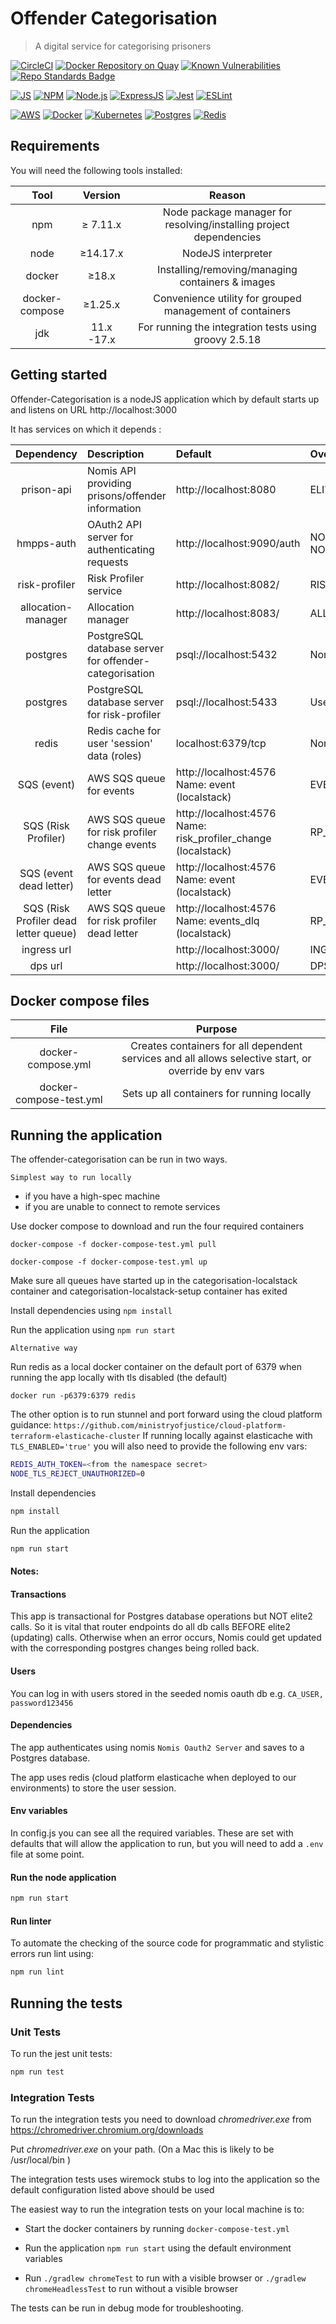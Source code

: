 # Offender Categorisation

> A digital service for categorising prisoners

[![CircleCI](https://circleci.com/gh/ministryofjustice/offender-categorisation/tree/main.svg?style=svg)](https://circleci.com/gh/ministryofjustice/offender-categorisation/tree/main)
[![Docker Repository on Quay](https://img.shields.io/badge/quay.io-repository-2496ED.svg?logo=docker)](https://quay.io/repository/hmpps/offender-categorisation)
[![Known Vulnerabilities](https://snyk.io/test/github/ministryofjustice/offender-categorisation/badge.svg)](https://snyk.io/test/github/ministryofjustice/offender-categorisation)
[![Repo Standards Badge](https://img.shields.io/badge/dynamic/json?color=blue&style=flat&logo=github&label=MoJ%20Compliant&query=%24.data%5B%3F%28%40.name%20%3D%3D%20%22offender-categorisation%22%29%5D.status&url=https%3A%2F%2Foperations-engineering-reports.cloud-platform.service.justice.gov.uk%2Fgithub_repositories)](https://operations-engineering-reports.cloud-platform.service.justice.gov.uk/github_repositories#offender-categorisation "Link to report")

<!-- [![License: ##](https://img.shields.io/badge/License-##-lightgrey.svg)](https://opensource.org/licenses/##) -->

[![JS](https://img.shields.io/badge/JavaScript-323330?style=flat&logo=javascript&logoColor=F7DF1E)](https://developer.mozilla.org/en-US/docs/Web/JavaScript)
[![NPM](https://img.shields.io/badge/NPM-%23000000.svg?style=flat&logo=npm&logoColor=white)](https://www.npmjs.com)
[![Node.js](https://img.shields.io/badge/-Node.js-339933?logo=Node.js&logoColor=fff)](https://nodejs.org/en/)
[![ExpressJS](https://img.shields.io/badge/Express.js-404D59?style=flat&logo=express)](https://expressjs.com/)
[![Jest](https://img.shields.io/badge/-Jest-C21325?style=postgres&logo=Jest&logoColor=fff)](https://jestjs.io/)
[![ESLint](https://img.shields.io/badge/-ESLint-4B32C3?logo=ESLint&logoColor=fff)](https://eslint.org/)

[![AWS](https://img.shields.io/badge/-Amazon%20AWS-232F3E?logo=Amazonaws&logoColor=amazonorange)](https://aws.amazon.com/)
[![Docker](https://img.shields.io/badge/-Docker-000?logo=docker)](https://www.docker.com)
[![Kubernetes](https://img.shields.io/badge/kubernetes-%23326ce5.svg?style=flat&logo=kubernetes&logoColor=white)](https://kubernetes.io/)
[![Postgres](https://img.shields.io/badge/postgres-%23316192.svg?style=postgres&logo=postgresql&logoColor=white)](https://www.postgresql.org/)
[![Redis](https://img.shields.io/badge/redis-%23DD0031.svg?style=flat&logo=redis&logoColor=white)](https://redis.io/)


## Requirements

You will need the following tools installed:

|      Tool       |   Version    |                                Reason                                |
|:---------------:|:------------:|:--------------------------------------------------------------------:|
|       npm       | &ge; 7.11.x  |  Node package manager for resolving/installing project dependencies  |
|      node       | &ge;14.17.x  |                          NodeJS interpreter                          |
|     docker      |   &ge;18.x   |           Installing/removing/managing containers & images           |
| docker-compose  |  &ge;1.25.x  |       Convenience utility for grouped management of containers       |
|       jdk       |  11.x -17.x  |        For running the integration tests using groovy 2.5.18         |


## Getting started

Offender-Categorisation is a nodeJS application which by default starts up and listens on URL http://localhost:3000

It has services on which it depends :

|              Dependency               | Description                                            | Default                                                                 | Override Env Var                                                                          |
|:-------------------------------------:|:-------------------------------------------------------|:------------------------------------------------------------------------|:------------------------------------------------------------------------------------------|
|              prison-api               | Nomis API providing prisons/offender information       | http://localhost:8080                                                   | ELITE2API_ENDPOINT_URL                                                                    |
|              hmpps-auth               | OAuth2 API server for authenticating requests          | http://localhost:9090/auth                                              | NOMIS_AUTH_EXTERNAL_URL<br>NOMIS_AUTH_URL                                                 |
|             risk-profiler             | Risk Profiler service                                  | http://localhost:8082/                                                  | RISK_PROFILER_ENDPOINT_URL                                                                |
|          allocation-manager           | Allocation manager                                     | http://localhost:8083/                                                  | ALLOCATION_MANAGER_ENDPOINT_URL                                                           |
|               postgres                | PostgreSQL database server for offender-categorisation | psql://localhost:5432                                                   | None - required locally                                                                   |
|               postgres                | PostgreSQL database server for risk-profiler           | psql://localhost:5433                                                   | Uses port forwarding                                                                      |
|                 redis                 | Redis cache for user 'session' data (roles)            | localhost:6379/tcp                                                      | None - required locally                                                                   |
|              SQS (event)              | AWS SQS queue for events                               | http://localhost:4576<br>Name: event<br>(localstack)                    | EVENT_QUEUE_URL                                                                           |
|          SQS (Risk Profiler)          | AWS SQS queue for risk profiler change events          | http://localhost:4576<br>Name: risk_profiler_change<br>(localstack)     | RP_QUEUE_URL                                                                              |
|        SQS (event dead letter)        | AWS SQS queue for events dead letter                   | http://localhost:4576<br>Name: event<br>(localstack)                    | EVENT_DL_QUEUE_URL                                                                        |
| SQS (Risk Profiler dead letter queue) | AWS SQS queue for risk profiler dead letter            | http://localhost:4576<br>Name: events_dlq<br>(localstack)               | RP_DL_QUEUE_URL                                                                           |
|              ingress url              |                                                        | http://localhost:3000/                                                  | INGRESS_URL                                                                               |
|                dps url                |                                                        | http://localhost:3000/                                                  | DPS_URL                                                                                   |


## Docker compose files
|            File            |                                                                    Purpose                                                                    |
|:--------------------------:|:---------------------------------------------------------------------------------------------------------------------------------------------:|
|     docker-compose.yml     |                     Creates containers for all dependent services and all allows selective start, or override by env vars                     |
|  docker-compose-test.yml   |                                                  Sets up all containers for running locally                                                   |

## Running the application
The offender-categorisation can be run in two ways.

`Simplest way to run locally`
- if you have a high-spec machine
- if you are unable to connect to remote services

Use docker compose to download and run the four required containers

```docker-compose -f docker-compose-test.yml pull```

```docker-compose -f docker-compose-test.yml up```

Make sure all queues have started up in the categorisation-localstack container and categorisation-localstack-setup container has exited

Install dependencies using ```npm install```

Run the application using  ```npm run start```


`Alternative way`

Run redis as a local docker container on the default port of 6379 when running the app locally with tls disabled (the default)

```docker run -p6379:6379 redis```

The other option is to run stunnel and port forward using the cloud platform guidance:
`https://github.com/ministryofjustice/cloud-platform-terraform-elasticache-cluster`
If running locally against elasticache with `TLS_ENABLED='true'` you will also need to provide the following env vars:

```bash
REDIS_AUTH_TOKEN=<from the namespace secret>
NODE_TLS_REJECT_UNAUTHORIZED=0
```

Install dependencies
```bash
npm install
```

Run the application
```bash
npm run start
```


#### Notes:

#### Transactions

This app is transactional for Postgres database operations but NOT elite2 calls. So it is vital that router endpoints do all db calls BEFORE elite2 (updating) calls.
Otherwise when an error occurs, Nomis could get updated with the corresponding postgres changes being rolled back.

#### Users

You can log in with users stored in the seeded nomis oauth db e.g. `CA_USER, password123456`

#### Dependencies

The app authenticates using nomis `Nomis Oauth2 Server` and saves to a Postgres database.

The app uses redis (cloud platform elasticache when deployed to our environments) to store the user session.


#### Env variables

In config.js you can see all the required variables. These are set with defaults that will allow the application to run, but you will need to add a `.env` file at some point.

#### Run the node application
```bash
npm run start
```

#### Run linter
To automate the checking of the source code for programmatic and stylistic errors run lint using:

```bash
npm run lint
```

## Running the tests

### Unit Tests
To run the jest unit tests:

```bash
npm run test
```

### Integration Tests

To run the integration tests you need to download *chromedriver.exe* from <https://chromedriver.chromium.org/downloads>

Put *chromedriver.exe* on your path. (On a Mac this is likely to be /usr/local/bin )

The integration tests uses wiremock stubs to log into the application so the default configuration listed above should be used

The easiest way to run the integration tests on your local machine is to:

- Start the docker containers by running  ```docker-compose-test.yml```

- Run the application ```npm run start``` using the default environment variables

- Run ```./gradlew chromeTest``` to run with a visible browser  or `./gradlew chromeHeadlessTest` to run without a visible browser

The tests can be run in debug mode for troubleshooting.


